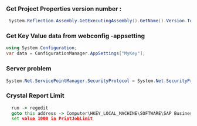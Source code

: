 
### Get Project Properties version number : 
 
 ```C#
  System.Reflection.Assembly.GetExecutingAssembly().GetName().Version.ToString();
```

### Get Key Value data from webconfig -appsetting
```C#
using System.Configuration;
var data = ConfigurationManager.AppSettings["MyKey"];
```

### Server problem 
```C#
System.Net.ServicePointManager.SecurityProtocol = System.Net.SecurityProtocolType.Tls12 | System.Net.SecurityProtocolType.Tls11 | System.Net.SecurityProtocolType.Tls;
```

### Crystal Report Limit 
```cmd
  run -> regedit 
  goto this address -> Computer\HKEY_LOCAL_MACHINE\SOFTWARE\SAP BusinessObjects\Crystal Reports for .NET Framework 4.0\Report Application Server\InprocServer
  set value 1000 in PrintJobLimit
```
